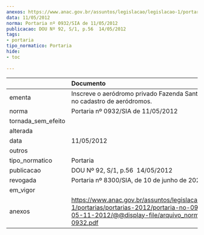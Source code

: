```yaml
---
anexos: https://www.anac.gov.br/assuntos/legislacao/legislacao-1/portarias/portarias-2012/portaria-no-0932-sia-de-05-11-2012/@@display-file/arquivo_norma/PA2012-0932.pdf
data: 11/05/2012
norma: Portaria nº 0932/SIA de 11/05/2012
publicacao: DOU Nº 92, S/1, p.56  14/05/2012
tags:
- portaria
tipo_normatico: Portaria
hide: 
- toc 
 
---
```


|                    | Documento                                                                                                                                                         |
|:-------------------|:------------------------------------------------------------------------------------------------------------------------------------------------------------------|
| ementa             | Inscreve o aeródromo privado Fazenda Santa Lucia (PA) no cadastro de aeródromos.                                                                                  |
| norma              | Portaria nº 0932/SIA de 11/05/2012                                                                                                                                |
| tornada_sem_efeito |                                                                                                                                                                   |
| alterada           |                                                                                                                                                                   |
| data               | 11/05/2012                                                                                                                                                        |
| outros             |                                                                                                                                                                   |
| tipo_normatico     | Portaria                                                                                                                                                          |
| publicacao         | DOU Nº 92, S/1, p.56  14/05/2012                                                                                                                                  |
| revogada           | Portaria nº 8300/SIA, de 10 de junho de 2022.                                                                                                                     |
| em_vigor           |                                                                                                                                                                   |
| anexos             | https://www.anac.gov.br/assuntos/legislacao/legislacao-1/portarias/portarias-2012/portaria-no-0932-sia-de-05-11-2012/@@display-file/arquivo_norma/PA2012-0932.pdf |